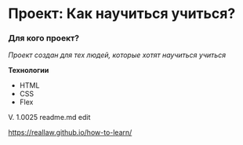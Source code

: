# Проект: Как научиться учиться?

### Для кого проект?

*Проект создан для тех людей, которые хотят научиться учиться*

**Технологии**

* HTML
* CSS
* Flex

V. 1.0025 readme.md edit

https://reallaw.github.io/how-to-learn/
